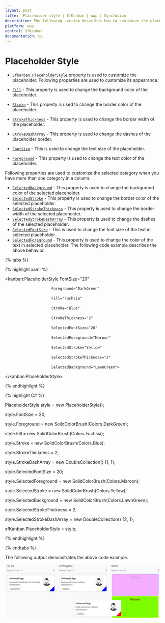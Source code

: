 ```yaml
---
layout: post
title:  Placeholder style | SfKanban | uwp | Syncfusion
description: The following section describes how to customize the place holders of Kanban card while drgging.
platform: uwp
control: SfKanban
documentation: ug
---
```


# Placeholder Style

* [`SfKanban.PlaceholderStyle`](https://help.syncfusion.com/cr/cref_files/uwp/sfkanban/frlrfSyncfusionUIXamlKanbanPlaceholderStyleClassTopic.html) property is used to customize the placeholder. Following properties are used to customize its appearance.

* [`Fill`](https://help.syncfusion.com/cr/cref_files/uwp/sfkanban/frlrfSyncfusionUIXamlKanbanPlaceholderStyleClassFillTopic.html)  	 - This property is used to change the background color of the placeholder.
* [`Stroke`](https://help.syncfusion.com/cr/cref_files/uwp/sfkanban/frlrfSyncfusionUIXamlKanbanPlaceholderStyleClassStrokeTopic.html) 	 	 - This property is used to change the border color of the placeholder.
* [`StrokeThickness`](https://help.syncfusion.com/cr/cref_files/uwp/sfkanban/frlrfSyncfusionUIXamlKanbanPlaceholderStyleClassStrokeThicknessTopic.html)  	 - This property is used to change the border width of the placeholder.
* [`StrokeDashArray`](https://help.syncfusion.com/cr/cref_files/uwp/sfkanban/frlrfSyncfusionUIXamlKanbanPlaceholderStyleClassStrokeDashArrayTopic.html)     - This property is used to change the dashes of the placeholder border.
* [`FontSize`](https://help.syncfusion.com/cr/cref_files/uwp/sfkanban/frlrfSyncfusionUIXamlKanbanPlaceholderStyleClassFontSizeTopic.html)            - This is used to change the text size of the placeholder.
* [`Foreground`](https://help.syncfusion.com/cr/cref_files/uwp/sfkanban/frlrfSyncfusionUIXamlKanbanPlaceholderStyleClassForegroundTopic.html)           - This property is used to change the text color of the placeholder.

Following properties are used to customize the selected category when you have more than one category in a column.
* [`SelectedBackground`](https://help.syncfusion.com/cr/cref_files/uwp/sfkanban/frlrfSyncfusionUIXamlKanbanPlaceholderStyleClassSelectedBackgroundTopic.html) 	- This property is used to change the background color of the selected placeholder.
* [`SelectedStroke`](https://help.syncfusion.com/cr/cref_files/uwp/sfkanban/frlrfSyncfusionUIXamlKanbanPlaceholderStyleClassSelectedStrokeTopic.html) 		- This property is used to change the border color of the selected placeholder.
* [`SelectedStrokeThickness`](https://help.syncfusion.com/cr/cref_files/uwp/sfkanban/frlrfSyncfusionUIXamlKanbanPlaceholderStyleClassSelectedStrokeThicknessTopic.html) 	- This property is used to change the border width of the selected placeholder.
* [`SelectedStrokeDashArray`](https://help.syncfusion.com/cr/cref_files/uwp/sfkanban/frlrfSyncfusionUIXamlKanbanPlaceholderStyleClassSelectedStrokeDashArrayTopic.html)     - This property is used to change the dashes of the selected placeholder.
* [`SelectedFontSize`](https://help.syncfusion.com/cr/cref_files/uwp/sfkanban/frlrfSyncfusionUIXamlKanbanPlaceholderStyleClassSelectedFontSizeTopic.html)            - This is used to change the font size of the text in selected placeholder.
* [`SelectedForeground`](https://help.syncfusion.com/cr/cref_files/uwp/sfkanban/frlrfSyncfusionUIXamlKanbanPlaceholderStyleClassSelectedForegroundTopic.html)           - This property is used to change the color of the text in selected placeholder.
The following code example describes the above behavior.

{% tabs %}

{% highlight xaml %}

<kanban:PlaceholderStyle FontSize="20"

                         Foreground="DarkGreen"

                         Fill="Fuchsia"

                         Stroke="Blue"

                         StrokeThickness="2"

                         SelectedFontSize="20"

                         SelectedForeground="Maroon"

                         SelectedStroke="Yellow"

                         SelectedStrokeThickness="2"

                         SelectedBackground="LawnGreen">

</kanban:PlaceholderStyle>


{% endhighlight %}

{% highlight C# %}

PlaceholderStyle style = new PlaceholderStyle();

style.FontSize = 20;

style.Foreground = new SolidColorBrush(Colors.DarkGreen);

style.Fill = new SolidColorBrush(Colors.Fuchsia);

style.Stroke = new SolidColorBrush(Colors.Blue);

style.StrokeThickness = 2;

style.StrokeDashArray = new DoubleCollection() {1, 1};

style.SelectedFontSize = 20;

style.SelectedForeground = new SolidColorBrush(Colors.Maroon);

style.SelectedStroke = new SolidColorBrush(Colors.Yellow);

style.SelectedBackground = new SolidColorBrush(Colors.LawnGreen);

style.SelectedStrokeThickness = 2;

style.SelectedStrokeDashArray = new DoubleCollection() {2, 1};

sfKanban.PlaceholderStyle = style;

{% endhighlight %}

{% endtabs %}

The following output demonstrates the above code example.

![](SfKanban_images/PlaceholderStyle.png)
